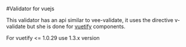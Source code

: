 #Validator for vuejs

This validator has an api similar to vee-validate, it uses the directive v-validate but she is done for [vuetify](https://vuetifyjs.com) components.

For vuetify <= 1.0.29 use 1.3.x version
